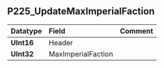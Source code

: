 ## P225\_UpdateMaxImperialFaction ##
| **Datatype** | **Field** | **Comment** |
|:-------------|:----------|:------------|
| **UInt16** | Header |  |
| **UInt32** | MaxImperialFaction |  |